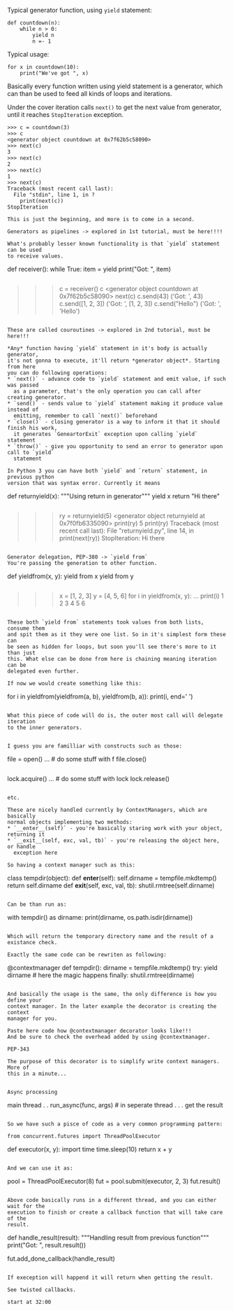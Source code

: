 
Typical generator function, using `yield` statement:

```
def countdown(n):
    while n > 0:
        yield n
        n =- 1
```

Typical usage:

```
for x in countdown(10):
    print("We've got ", x)
```

Basically every function written using yield statement is a generator, which
can than be used to feed all kinds of loops and iterations.

Under the cover iteration calls `next()` to get the next value from generator,
until it reaches `StopIteration` exception.

```
>>> c = countdown(3)
>>> c
<generator object countdown at 0x7f62b5c58090>
>>> next(c)
3
>>> next(c)
2
>>> next(c)
1
>>> next(c)
Traceback (most recent call last):
  File "stdin", line 1, in ?
    print(next(c))
StopIteration

This is just the beginning, and more is to come in a second.

Generators as pipelines -> explored in 1st tutorial, must be here!!!!

What's probably lesser known functionality is that `yield` statement can be used
to receive values.

```
def receiver():
    while True:
        item = yield
        print("Got: ", item)
```

```
>>> c = receiver()
>>> c
<generator object countdown at 0x7f62b5c58090>
>>> next(c)
>>> c.send(43)
('Got: ', 43)
>>> c.send([1, 2, 3])
('Got: ', [1, 2, 3])
>>> c.send("Hello")
('Got: ', 'Hello')
```

These are called couroutines -> explored in 2nd tutorial, must be here!!!

*Any* function having `yield` statement in it's body is actually generator,
it's not gonna to execute, it'll return *generator object*. Starting from here
you can do following operations:
* `next()` - advance code to `yield` statement and emit value, if such  was passed
  as a parameter, that's the only operation you can call after creating generator.
* `send()` - sends value to `yield` statement making it produce value instead of
  emitting, remember to call `next()` beforehand
* `close()` - closing generator is a way to inform it that it should finish his work,
  it generates `GeneartorExit` exception upon calling `yield` statement
* `throw()` - give you opportunity to send an error to generator upon call to `yield`
  statement

In Python 3 you can have both `yield` and `return` statement, in previous python
version that was syntax error. Currently it means

```
def returnyield(x):
    """Using return in generator"""
    yield x
    return "Hi there"
```

```
>>> ry = returnyield(5)
<generator object returnyield at 0x7f0fb6335090>
>>> print(ry)
5
>>> print(ry)
Traceback (most recent call last):
  File "returnyield.py", line 14, in <module>
    print(next(ry))
StopIteration: Hi there
```

Generator delegation, PEP-380 -> `yield from`
You're passing the generation to other function.

```
def yieldfrom(x, y):
    yield from x
    yield from y
```

```
>>> x = [1, 2, 3]
>>> y = [4, 5, 6]
>>> for i in yieldfrom(x, y):
...     print(i)
1
2
3
4
5
6
```

These both `yield from` statements took values from both lists, consume them
and spit them as it they were one list. So in it's simplest form these can
be seen as hidden for loops, but soon you'll see there's more to it than just
this. What else can be done from here is chaining meaning iteration can be
delegated even further.

If now we would create something like this:

```
for i in yieldfrom(yieldfrom(a, b), yieldfrom(b, a)):
    print(i, end=' ')
```

What this piece of code will do is, the outer most call will delegate iteration
to the inner generators.


I guess you are familliar with constructs such as those:

```
file = open()
... # do some stuff with f
file.close()
```

```
lock.acquire()
... # do some stuff with lock
lock.release()
```

etc.

These are nicely handled currently by ContextManagers, which are basically
normal objects implementing two methods:
* `__enter__(self)` - you're basically staring work with your object, returning it
* `__exit__(self, exc, val, tb)` - you're releasing the object here, or handle
  exception here

So having a context manager such as this:

```
class tempdir(object):
    def __enter__(self):
        self.dirname = tempfile.mkdtemp()
        return self.dirname
    def __exit__(self, exc, val, tb):
        shutil.rmtree(self.dirname)
```

Can be than run as:

```
with tempdir() as dirname:
    print(dirname, os.path.isdir(dirname))
```

Which will return the temporary directory name and the result of a existance check.

Exactly the same code can be rewriten as following:

```
@contextmanager
def tempdir():
    dirname = tempfile.mkdtemp()
    try:
        yield dirname # here the magic happens
    finally:
        shutil.rmtree(dirname)
```

And basically the usage is the same, the only difference is how you define your
context manager. In the later example the decorator is creating the context
manager for you.

Paste here code how @contextmanager decorator looks like!!!
And be sure to check the overhead added by using @contextmanager.

PEP-343

The purpose of this decorator is to simplify write context managers. More of
this in a minute...


Async processing

```
main thread
.
.
run_async(func, args) # in seperate thread
.
.
.
get the result
```

So we have such a pisce of code as a very common programming pattern:

from concurrent.futures import ThreadPoolExecutor

```
def executor(x, y):
    import time
    time.sleep(10)
    return x + y
```

And we can use it as:

```
pool = ThreadPoolExecutor(8)
fut = pool.submit(executor, 2, 3)
fut.result()
```

Above code basically runs in a different thread, and you can either wait for the
execution to finish or create a callback function that will take care of the
result.

```
def handle_result(result):
    """Handling result from previous function"""
    print("Got: ", result.result())

fut.add_done_callback(handle_result)
```

If exeception will happend it will return when getting the result.

See twisted callbacks.

start at 32:00
